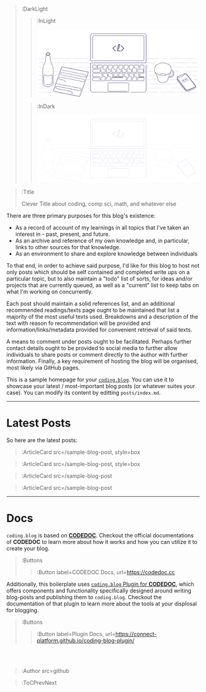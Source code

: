> :DarkLight
> > :InLight
> >
> > ![banner](/img/cb-banner.svg)
>
> > :InDark
> >
> > ![banner](/img/cb-banner-dark.svg)

> :Title
>
> Clever Title about coding, comp sci, math, and whatever else

There are three primary purposes for this blog's existence:
- As a record of account of my learnings in all topics that I've taken an interest in - past, present, and future.
- As an archive and reference of my own knowledge and, in particular, links to other sources for that knowledge.
- As an environment to share and explore knowledge between individuals

To that end, in order to achieve said purpose,  I'd like for this blog to host not only posts which should be self contained
and completed write ups on a particular topic, but to also maintain a "todo" list of sorts, for ideas and/or projects that are
currently queued, as well as a "current" list to keep tabs on what I'm working on concurrently.

Each post should maintain a solid references list, and an additional recommended readings/texts page ought to be maintained that
list a majority of the most useful texts used. Breakdowns and a description of the text with reason fo recommendation will be
provided and information/links/metadata provided for convenient retrieval of said texts.

A means to comment under posts ought to be facilitated. Perhaps further contact details ought to be provided to social media
to further allow individuals to share posts or comment directly to the author with further information. Finally, a key requirement
of hosting the blog will be organised, most likely via GitHub pages.


This is a sample homepage for your [`coding.blog`](https://coding.blog). You can use
it to showcase your latest / most-important blog posts (or whatever suites your case).
You can modify its content by editting `posts/index.md`.

---

# Latest Posts

So here are the latest posts:

> :ArticleCard src=/sample-blog-post, style=box

> :ArticleCard src=/sample-blog-post, style=box

> :ArticleCard src=/sample-blog-post

> :ArticleCard src=/sample-blog-post

---

# Docs

`coding.blog` is based on [**CODEDOC**](https://codedoc.cc). Checkout the official documentations
of **CODEDOC** to learn more about how it works and how you can utilize it to create your blog.

> :Buttons
> > :Button label=CODEDOC Docs, url=https://codedoc.cc

Additionally, this boilerplate uses [`coding.blog` Plugin for **CODEDOC**](https://github.com/CONNECT-platform/coding-blog-plugin),
which offers components and functionality specifically designed around writing blog-posts
and publishing them to `coding.blog`. Checkout the documentation of that plugin to learn more
about the tools at your displosal for blogging.

> :Buttons
> > :Button label=Plugin Docs, url=https://connect-platform.github.io/coding-blog-plugin/

<br><br>

> :Author src=github

> :ToCPrevNext
